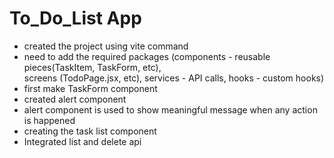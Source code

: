 # To_Do_List App

- created the project using vite command
- need to add the required packages (components - reusable pieces(TaskItem, TaskForm, etc),  
    screens (TodoPage.jsx, etc), 
    services - API calls, 
    hooks - custom hooks)
- first make TaskForm component
- created alert component
- alert component is used to show meaningful message when any action is happened
- creating the task list component
- Integrated list and delete api
